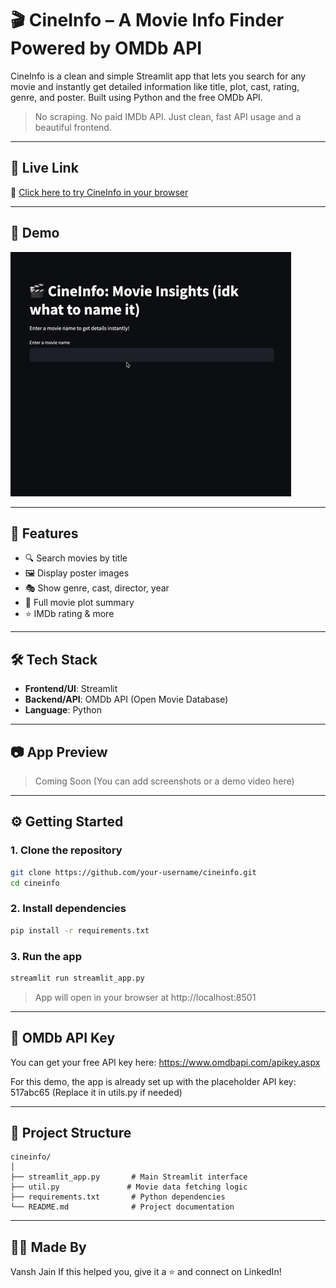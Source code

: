 # 🎬 CineInfo – A Movie Info Finder Powered by OMDb API

CineInfo is a clean and simple Streamlit app that lets you search for any movie and instantly get detailed information like title, plot, cast, rating, genre, and poster. Built using Python and the free OMDb API.

> No scraping. No paid IMDb API. Just clean, fast API usage and a beautiful frontend.

---

## 🚀 Live Link

🔗 [Click here to try CineInfo in your browser](https://cineinfo.streamlit.app/)  

---

 ## 🎥 Demo

   ![SmartChurn Demo](/images/gif.gif)

---

## 🚀 Features

- 🔍 Search movies by title
- 🖼️ Display poster images
- 🎭 Show genre, cast, director, year
- 🧾 Full movie plot summary
- ⭐ IMDb rating & more

---

## 🛠️ Tech Stack

- **Frontend/UI**: Streamlit  
- **Backend/API**: OMDb API (Open Movie Database)  
- **Language**: Python

---

## 📷 App Preview

> Coming Soon (You can add screenshots or a demo video here)

---

## ⚙️ Getting Started

### 1. Clone the repository

```bash
git clone https://github.com/your-username/cineinfo.git
cd cineinfo
```

### 2. Install dependencies

```bash
pip install -r requirements.txt
```

### 3. Run the app

```bash
streamlit run streamlit_app.py
```
>App will open in your browser at http://localhost:8501

---

## 🔑 OMDb API Key

You can get your free API key here: https://www.omdbapi.com/apikey.aspx

For this demo, the app is already set up with the placeholder API key: 517abc65
(Replace it in utils.py if needed)

---

## 📂 Project Structure

```
cineinfo/
│
├── streamlit_app.py       # Main Streamlit interface
├── util.py               # Movie data fetching logic
├── requirements.txt       # Python dependencies
└── README.md              # Project documentation

```

---
## 👨‍💻 Made By

Vansh Jain
If this helped you, give it a ⭐ and connect on LinkedIn!




